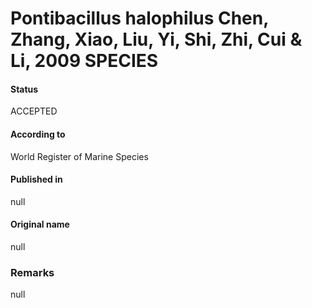 Pontibacillus halophilus Chen, Zhang, Xiao, Liu, Yi, Shi, Zhi, Cui & Li, 2009 SPECIES
=======

#### Status
ACCEPTED

#### According to
World Register of Marine Species

#### Published in
null

#### Original name
null

### Remarks
null